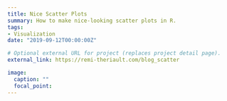 ```yaml
---
title: Nice Scatter Plots
summary: How to make nice-looking scatter plots in R.
tags:
- Visualization
date: "2019-09-12T00:00:00Z"

# Optional external URL for project (replaces project detail page).
external_link: https://remi-theriault.com/blog_scatter

image:
  caption: ""
  focal_point:
---
```

